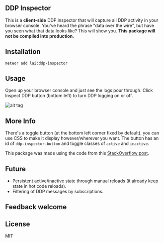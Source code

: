 ## DDP Inspector

This is a __client-side__ DDP inspector that will capture all DDP activity in your browser console. You've heard the phrase "data over the wire", but have you seen what that data looks like? This will show you. __This package will not be compiled into production__.

## Installation

```
meteor add lai:ddp-inspector
```

## Usage

Open up your browser console and just see the logs pour through. Click Inspect DDP button (bottom left) to turn DDP logging on or off.

![alt tag](https://raw.github.com/rclai/meteor-ddp-inspector/master/screenshot.png)

## More Info

There's a toggle button (at the bottom left corner fixed by default), you can use CSS to make it display however/wherever you want. The button has an id of `ddp-inspector-button` and toggle classes of `active` and `inactive`.

This package was made using the code from this [StackOverflow post](http://stackoverflow.com/a/25373867/620010).

## Future

- Persistent active/inactive state through manual reloads (it already keep state in hot code reloads).
- Filtering of DDP messages by subscriptions.

## Feedback welcome

## License

MIT
